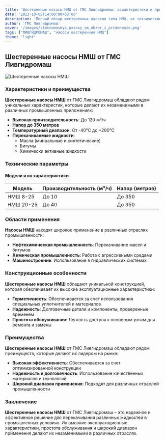 ```yaml
---
title: 'Шестеренные насосы НМШ от ГМС Ливгидромаш: характеристики и применение'
date: '2023-10-05T14:00:00+03:00'
description: 'Полный обзор шестеренных насосов типа НМШ, их технические параметры, области применения и преимущества.'
author: 'ГМС Ливгидромаш'
cover: '/images/stocnomasnye_nasosy_sm_obzor_i_primenenie.png'
tags: ["ЛИВГИДРОМАШ", "насосы шестеренные НМШ"]
theme: 'light'
---
```


## Шестеренные насосы НМШ от ГМС Ливгидромаш

![Шестеренные насосы НМШ](/images/stocnomasnye_nasosy_sm_obzor_i_primenenie.png)

### Характеристики и преимущества

**Шестеренные насосы НМШ** от ГМС Ливгидромаш обладают рядом уникальных характеристик, которые делают их незаменимыми в различных промышленных приложениях:

- **Высокая производительность**: До 120 м³/ч
- **Напор до 350 метров**
- **Температурный диапазон**: От -40°C до +200°C
- **Перекачиваемые жидкости**:
  - Масла (минральные и синтетические)
  - Битумы
  - Химически активные жидкости

### Технические параметры

#### Модели и их характеристики

| Модель | Производительность (м³/ч) | Напор (метров) |
|--------|--------------------------|---------------|
| НМШ 8-25  | До 10                   | До 350        |
| НМШ 20-25 | До 40                   | До 350        |

### Области применения

**Насосы НМШ** находят широкое применение в различных отраслях промышленности:

- **Нефтехимическая промышленность**: Перекачивание масел и битумов
- **Химическая промышленность**: Работа с агрессивными средами
- **Машиностроение**: Использование в гидравлических системах

### Конструкционные особенности

**Шестеренные насосы НМШ** обладают уникальной конструкцией, которая обеспечивает их высокие эксплуатационные характеристики:

- **Герметичность**: Обеспечивается за счет использования специальных уплотнителей и материалов
- **Надежность**: Долговечные детали и компоненты, проверенные временем
- **Простота обслуживания**: Легкость доступа к основным узлам для ремонта и замены

### Преимущества

**Шестеренные насосы НМШ** от ГМС Ливгидромаш обладают рядом преимуществ, которые делают их лидером на рынке:

- **Высокая эффективность**: Обеспечивается за счет оптимизированной конструкции
- **Надежность и долговечность**: Использование качественных материалов и технологий
- **Широкий диапазон применения**: Подходят для различных отраслей промышленности

### Заключение

**Шестеренные насосы НМШ** от ГМС Ливгидромаш – это надежное и эффективное решение для перекачивания различных жидкостей в промышленных условиях. Их высокие эксплуатационные характеристики, простота обслуживания и широкий диапазон применения делают их незаменимыми в различных отраслях.